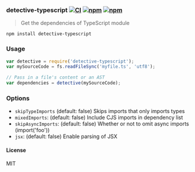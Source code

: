 ### detective-typescript [![CI](https://github.com/pahen/detective-typescript/actions/workflows/ci.yml/badge.svg)](https://github.com/pahen/detective-typescript/actions/workflows/ci.yml) [![npm](http://img.shields.io/npm/v/detective-typescript.svg)](https://npmjs.org/package/detective-typescript) [![npm](http://img.shields.io/npm/dm/detective-typescript.svg)](https://npmjs.org/package/detective-typescript)

> Get the dependencies of TypeScript module

`npm install detective-typescript`

### Usage

```js
var detective = require('detective-typescript');
var mySourceCode = fs.readFileSync('myfile.ts', 'utf8');

// Pass in a file's content or an AST
var dependencies = detective(mySourceCode);
```

### Options

- `skipTypeImports` (default: false) Skips imports that only imports types
- `mixedImports`: (default: false) Include CJS imports in dependency list
- `skipAsyncImports`: (default: false) Whether or not to omit async imports (import('foo'))
- `jsx`: (default: false) Enable parsing of JSX

#### License

MIT

